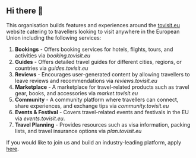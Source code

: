 ## Hi there 👋

This organisation builds features and experiences around the [tovisit.eu](https://tovisit.eu) website catering to travellers looking to visit anywhere in the European Union including the following services:
1. **Bookings** - Offers booking services for hotels, flights, tours, and activities via _booking.tovisit.eu_
2. **Guides** - Offers detailed travel guides for different cities, regions, or countries via _guides.tovisit.eu_
3. **Reviews** - Encourages user-generated content by allowing travellers to leave reviews and recommendations via _reviews.tovisit.eu_
4. **Marketplace** - A marketplace for travel-related products such as travel gear, books, and accessories via _market.tovisit.eu_
5. **Community** - A community platform where travellers can connect, share experiences, and exchange tips via _community.tovisit.eu_
6. **Events & Festival** - Covers travel-related events and festivals in the EU via _events.tovisit.eu_.
7. **Travel Planning** - Provides resources such as visa information, packing lists, and travel insurance options via _plan.tovisit.eu_

If you would like to join us and build an industry-leading platform, apply [here](https://forms.gle/UT93ydtULs3PBCav5).
